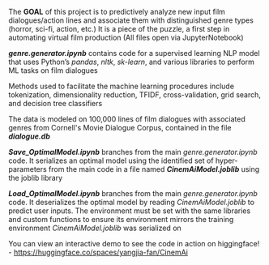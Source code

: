 The **GOAL** of this project is to predictively analyze new input film dialogues/action lines and associate them with distinguished genre types (horror, sci-fi, action, etc.) It is a piece of the puzzle, a first step in automating virtual film production (All files open via JupyterNotebook)

**_genre.generator.ipynb_** contains code for a supervised learning NLP model that uses Python’s _pandas_, _nltk_, _sk-learn_, and various libraries to perform ML tasks on film dialogues

Methods used to facilitate the machine learning procedures include tokenization, dimensionality reduction, TFIDF, cross-validation, grid search, and decision tree classifiers

The data is modeled on 100,000 lines of film dialogues with associated genres from Cornell's Movie Dialogue Corpus, contained in the file **_dialogue.db_**

**_Save_OptimalModel.ipynb_** branches from the main _genre.generator.ipynb_ code. It serializes an optimal model using the identified set of hyper-parameters from the main code in a file named **_CinemAiModel.joblib_** using the joblib library

**_Load_OptimalModel.ipynb_** branches from the main _genre.generator.ipynb_ code. It deserializes the optimal model by reading _CinemAiModel.joblib_ to predict user inputs. The environment must be set with the same libraries and custom functions to ensure its environment mirrors the training environment _CinemAiModel.joblib_  was serialized on

You can view an interactive demo to see the code in action on higgingface! - https://huggingface.co/spaces/yangjia-fan/CinemAi

